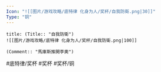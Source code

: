 ```yaml
---
Icon: "![[图片/游戏攻略/底特律 化身为人/奖杯/自我防衛.png|30]]"
Type: "铜"
---
```

```ad-common-bronze-trophy
title: (Title:: "自我防衛")
![[图片/游戏攻略/底特律 化身为人/奖杯/自我防衛.png|100]]

(Comment:: "馬庫斯推開李奧")
```

#底特律/奖杯 #奖杯 #奖杯/铜
